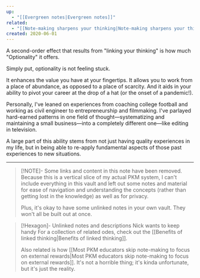 ```yaml
---
up:
  - "[[Evergreen notes|Evergreen notes]]"
related:
  - "[[Note-making sharpens your thinking|Note-making sharpens your thinking]]"
created: 2020-06-01
---
```

A second-order effect that results from "linking your thinking" is how much "Optionality" it offers. 

Simply put, optionality is not feeling stuck.

It enhances the value you have at your fingertips. It allows you to work from a place of abundance, as opposed to a place of scarcity. And it aids in your ability to pivot your career at the drop of a hat (or the onset of a pandemic!).

Personally, I've leaned on experiences from coaching college football and working as civil engineer to entrepreneurship and filmmaking. I've parlayed hard-earned patterns in one field of thought—systematizing and maintaining a small business—into a completely different one—like editing in television. 

A large part of this ability stems from not just having quality experiences in my life, but in being able to re-apply fundamental aspects of those past experiences to new situations. 

---

> [!NOTE]- Some links and content in this note have been removed.
> Because this is a vertical slice of my actual PKM system, I can't include everything in this vault and left out some notes and material for ease of navigation and understanding the concepts (rather than getting lost in the knowledge) as well as for privacy. 
>  
> Plus, it's okay to have some unlinked notes in your own vault. They won't all be built out at once.

> [!Hexagon]- Unlinked notes and descriptions Nick wants to keep handy
> For a collection of related odes, check out the [[Benefits of linked thinking|Benefits of linked thinking]].
> 
> Also related is how [[Most PKM educators skip note-making to focus on external rewards|Most PKM educators skip note-making to focus on external rewards]]. It's not a horrible thing; it's kinda unfortunate, but it's just the reality.